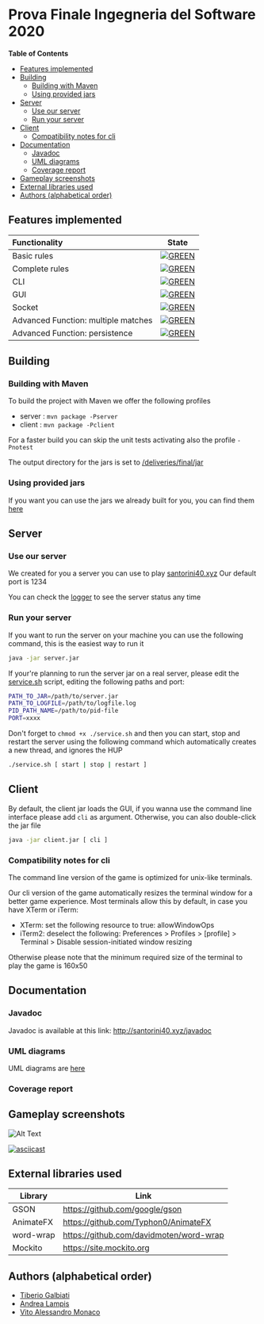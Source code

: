 # Prova Finale Ingegneria del Software 2020

<!-- START doctoc generated TOC please keep comment here to allow auto update -->
<!-- DON'T EDIT THIS SECTION, INSTEAD RE-RUN doctoc TO UPDATE -->
**Table of Contents**  

- [Features implemented](#features-implemented)
- [Building](#building)
  - [Building with Maven](#building-with-maven)
  - [Using provided jars](#using-provided-jars)
- [Server](#server)
  - [Use our server](#use-our-server)
  - [Run your server](#run-your-server)
- [Client](#client)
  - [Compatibility notes for cli](#compatibility-notes-for-cli)
- [Documentation](#documentation)
  - [Javadoc](#javadoc)
  - [UML diagrams](#uml-diagrams)
  - [Coverage report](#coverage-report)
- [Gameplay screenshots](#gameplay-screenshots)
- [External libraries used](#external-libraries-used)
- [Authors (alphabetical order)](#authors-alphabetical-order)

<!-- END doctoc generated TOC please keep comment here to allow auto update -->

## Features implemented
| Functionality | State |
|:--------------------------------------|:------------------------------------:|
| Basic rules                           | [![GREEN](https://placehold.it/15/44bb44/44bb44)](#) |
| Complete rules                        | [![GREEN](https://placehold.it/15/44bb44/44bb44)](#) |
| CLI                                   | [![GREEN](https://placehold.it/15/44bb44/44bb44)](#) |
| GUI                                   | [![GREEN](https://placehold.it/15/44bb44/44bb44)](#) |
| Socket                                | [![GREEN](https://placehold.it/15/44bb44/44bb44)](#) |
| Advanced Function: multiple matches   | [![GREEN](https://placehold.it/15/44bb44/44bb44)](#) |
| Advanced Function: persistence        | [![GREEN](https://placehold.it/15/44bb44/44bb44)](#) |
<!--
[![RED](https://placehold.it/15/f03c15/f03c15)](#)
[![YELLOW](https://placehold.it/15/ffdd00/ffdd00)](#)
[![GREEN](https://placehold.it/15/44bb44/44bb44)](#)
-->

## Building
### Building with Maven
To build the project with Maven we offer the following profiles
* server : ` mvn package -Pserver `
* client : ` mvn package -Pclient `

For a faster build you can skip the unit tests activating also the profile `-Pnotest `

The output directory for the jars is set to [/deliveries/final/jar](/deliveries/final/jar)

### Using provided jars

If you want you can use the jars we already built for you, you can find them [here](/deliveries/final/jar)


## Server

### Use our server
We created for you a server you can use to play [santorini40.xyz](http://santorini40.xyz)
Our default port is 1234

You can check the [logger](http://santorini40.xyz) to see the server status any time

### Run your server
If you want to run the server on your machine you can use the following command, this is the easiest way to run it
```bash
java -jar server.jar
```
If your're planning to run the server jar on a real server, please edit the [service.sh](/deliveries/final/jar/service.sh) script, editing the following paths and port: 
```bash
PATH_TO_JAR=/path/to/server.jar
PATH_TO_LOGFILE=/path/to/logfile.log
PID_PATH_NAME=/path/to/pid-file
PORT=xxxx
```
Don't forget to `chmod +x ./service.sh` and then you can start, stop and restart the server using the following command which automatically creates a new thread, and ignores the HUP
```bash
./service.sh [ start | stop | restart ]
```

## Client 
By default, the client jar loads the GUI, if you wanna use the command line interface please add `cli` as argument. Otherwise, you can also double-click the jar file
```bash
java -jar client.jar [ cli ] 
```
### Compatibility notes for cli
The command line version of the game is optimized for unix-like terminals.

Our cli version of the game automatically resizes the terminal window for a better game experience.
Most terminals allow this by default, in case you have XTerm or iTerm:  
  * XTerm:  set the following resource to true: allowWindowOps
  * iTerm2: deselect the following: Preferences > Profiles > [profile] > Terminal > Disable session-initiated window resizing
 
 Otherwise please note that the minimum required size of the terminal to play the game is 160x50
## Documentation

### Javadoc
Javadoc is available at this link: http://santorini40.xyz/javadoc

### UML diagrams
UML diagrams are [here](/deliveries/final/UML)

### Coverage report 


## Gameplay screenshots
![Alt Text](https://user-images.githubusercontent.com/7725068/86405047-f17d2d00-bcb0-11ea-8ebc-c70749ab197b.gif)

[![asciicast](https://asciinema.org/a/M7hixox96x6bTS28k6X1SDAz2.svg )](https://asciinema.org/a/M7hixox96x6bTS28k6X1SDAz2 )

## External libraries used

| Library | Link 
| ----------| --------------------------------------- |
| GSON      | https://github.com/google/gson          |       
| AnimateFX | https://github.com/Typhon0/AnimateFX    |        
| word-wrap | https://github.com/davidmoten/word-wrap | 
| Mockito   | https://site.mockito.org                | 

## Authors (alphabetical order)
* [ Tiberio Galbiati](https://github.com/TiberioG)
* [ Andrea Lampis ](https://github.com/sup3rgiu)
* [ Vito Alessandro Monaco](https://github.com/Vito96)

